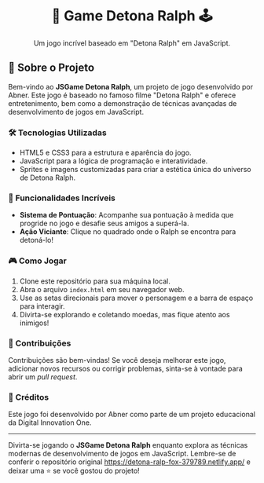 <div align="center">
  <h1>🚀 Game Detona Ralph 🕹️</h1>
  <p>Um jogo incrível baseado em "Detona Ralph" em JavaScript.</p>
  <link src="(https://detona-ralp-fox-379789.netlify.app/)">
</div>

## 📖 Sobre o Projeto

Bem-vindo ao **JSGame Detona Ralph**, um projeto de jogo desenvolvido por Abner. Este jogo é baseado no famoso filme "Detona Ralph" e oferece entretenimento, bem como a demonstração de técnicas avançadas de desenvolvimento de jogos em JavaScript.

### 🛠️ Tecnologias Utilizadas

- HTML5 e CSS3 para a estrutura e aparência do jogo.
- JavaScript para a lógica de programação e interatividade.
- Sprites e imagens customizadas para criar a estética única do universo de Detona Ralph.

### 🚀 Funcionalidades Incríveis

- **Sistema de Pontuação**: Acompanhe sua pontuação à medida que progride no jogo e desafie seus amigos a superá-la.
- **Ação Viciante**: Clique no quadrado onde o Ralph se encontra para detoná-lo!

### 🎮 Como Jogar

1. Clone este repositório para sua máquina local.
2. Abra o arquivo `index.html` em seu navegador web.
3. Use as setas direcionais para mover o personagem e a barra de espaço para interagir.
4. Divirta-se explorando e coletando moedas, mas fique atento aos inimigos!

### 🤝 Contribuições

Contribuições são bem-vindas! Se você deseja melhorar este jogo, adicionar novos recursos ou corrigir problemas, sinta-se à vontade para abrir um _pull request_.

### 🙌 Créditos

Este jogo foi desenvolvido por Abner como parte de um projeto educacional da Digital Innovation One.

---

Divirta-se jogando o **JSGame Detona Ralph** enquanto explora as técnicas modernas de desenvolvimento de jogos em JavaScript. Lembre-se de conferir o repositório original https://detona-ralp-fox-379789.netlify.app/ e deixar uma ⭐️ se você gostou do projeto!
